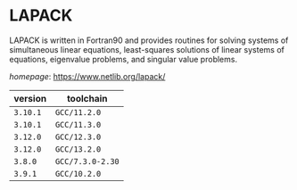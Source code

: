 # LAPACK

LAPACK is written in Fortran90 and provides routines for solving systems of  simultaneous linear equations, least-squares solutions of linear systems of equations, eigenvalue  problems, and singular value problems.

*homepage*: <https://www.netlib.org/lapack/>

version | toolchain
--------|----------
``3.10.1`` | ``GCC/11.2.0``
``3.10.1`` | ``GCC/11.3.0``
``3.12.0`` | ``GCC/12.3.0``
``3.12.0`` | ``GCC/13.2.0``
``3.8.0`` | ``GCC/7.3.0-2.30``
``3.9.1`` | ``GCC/10.2.0``

